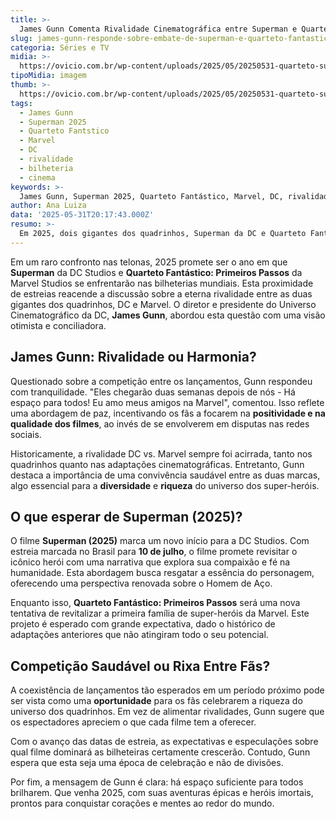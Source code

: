 ```yaml
---
title: >-
  James Gunn Comenta Rivalidade Cinematográfica entre Superman e Quarteto Fantástico
slug: james-gunn-responde-sobre-embate-de-superman-e-quarteto-fantastico-nos-cinemas
categoria: Séries e TV
midia: >-
  https://ovicio.com.br/wp-content/uploads/2025/05/20250531-quarteto-superman.webp
tipoMidia: imagem
thumb: >-
  https://ovicio.com.br/wp-content/uploads/2025/05/20250531-quarteto-superman.webp
tags:
  - James Gunn
  - Superman 2025
  - Quarteto Fantstico
  - Marvel
  - DC
  - rivalidade
  - bilheteria
  - cinema
keywords: >-
  James Gunn, Superman 2025, Quarteto Fantástico, Marvel, DC, rivalidade, bilheteria, cinema
author: Ana Luiza
data: '2025-05-31T20:17:43.000Z'
resumo: >-
  Em 2025, dois gigantes dos quadrinhos, Superman da DC e Quarteto Fantástico da Marvel, entrarão em cartaz quase simultaneamente. James Gunn, chefe do DCU, minimiza a competição, destacando a harmonia entre as duas produtoras.
---
```


Em um raro confronto nas telonas, 2025 promete ser o ano em que **Superman** da DC Studios e **Quarteto Fantástico: Primeiros Passos** da Marvel Studios se enfrentarão nas bilheterias mundiais. Esta proximidade de estreias reacende a discussão sobre a eterna rivalidade entre as duas gigantes dos quadrinhos, DC e Marvel. O diretor e presidente do Universo Cinematográfico da DC, **James Gunn**, abordou esta questão com uma visão otimista e conciliadora.

## James Gunn: Rivalidade ou Harmonia?

Questionado sobre a competição entre os lançamentos, Gunn respondeu com tranquilidade. "Eles chegarão duas semanas depois de nós - Há espaço para todos! Eu amo meus amigos na Marvel", comentou. Isso reflete uma abordagem de paz, incentivando os fãs a focarem na **positividade e na qualidade dos filmes**, ao invés de se envolverem em disputas nas redes sociais.

Historicamente, a rivalidade DC vs. Marvel sempre foi acirrada, tanto nos quadrinhos quanto nas adaptações cinematográficas. Entretanto, Gunn destaca a importância de uma convivência saudável entre as duas marcas, algo essencial para a **diversidade** e **riqueza** do universo dos super-heróis.

## O que esperar de Superman (2025)?

O filme **Superman (2025)** marca um novo início para a DC Studios. Com estreia marcada no Brasil para **10 de julho**, o filme promete revisitar o icônico herói com uma narrativa que explora sua compaixão e fé na humanidade. Esta abordagem busca resgatar a essência do personagem, oferecendo uma perspectiva renovada sobre o Homem de Aço.

Enquanto isso, **Quarteto Fantástico: Primeiros Passos** será uma nova tentativa de revitalizar a primeira família de super-heróis da Marvel. Este projeto é esperado com grande expectativa, dado o histórico de adaptações anteriores que não atingiram todo o seu potencial.

## Competição Saudável ou Rixa Entre Fãs?

A coexistência de lançamentos tão esperados em um período próximo pode ser vista como uma **oportunidade** para os fãs celebrarem a riqueza do universo dos quadrinhos. Em vez de alimentar rivalidades, Gunn sugere que os espectadores apreciem o que cada filme tem a oferecer.

Com o avanço das datas de estreia, as expectativas e especulações sobre qual filme dominará as bilheteiras certamente crescerão. Contudo, Gunn espera que esta seja uma época de celebração e não de divisões.

Por fim, a mensagem de Gunn é clara: há espaço suficiente para todos brilharem. Que venha 2025, com suas aventuras épicas e heróis imortais, prontos para conquistar corações e mentes ao redor do mundo.